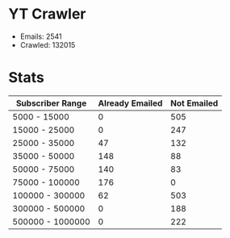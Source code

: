 # YT Crawler
- Emails: 2541
- Crawled: 132015

# Stats
| Subscriber Range  | Already Emailed | Not Emailed |
|-------|-------|-------|
| 5000 - 15000 | 0 | 505 |
| 15000 - 25000 | 0 | 247 |
| 25000 - 35000 | 47 | 132 |
| 35000 - 50000 | 148 | 88 |
| 50000 - 75000 | 140 | 83 |
| 75000 - 100000 | 176 | 0 |
| 100000 - 300000 | 62 | 503 |
| 300000 - 500000 | 0 | 188 |
| 500000 - 1000000 | 0 | 222 |
